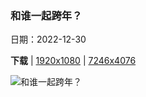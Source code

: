 ### 和谁一起跨年？

日期：2022-12-30

**下载**  |  [1920x1080](https://cn.bing.com/th?id=OHR.TheNationaDay_ZH-CN7631842209_1920x1080.jpg)  |  [7246x4076](https://cn.bing.com/th?id=OHR.TheNationaDay_ZH-CN7631842209_UHD.jpg)

![和谁一起跨年？](https://cn.bing.com/th?id=OHR.TheNationaDay_ZH-CN7631842209_1920x1080.jpg "一起迎接2023年 (© GettyImages)")

